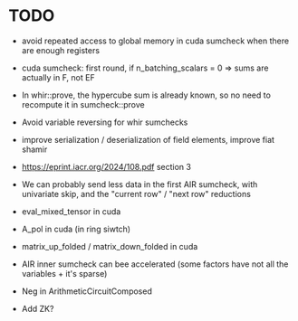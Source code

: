 # TODO

- avoid repeated access to global memory in cuda sumcheck when there are enough registers
- cuda sumcheck: first round, if n_batching_scalars = 0 => sums are actually in F, not EF
- In whir::prove, the hypercube sum is already known, so no need to recompute it in sumcheck::prove
- Avoid variable reversing for whir sumchecks
- improve serialization / deserialization of field elements, improve fiat shamir
- https://eprint.iacr.org/2024/108.pdf section 3
- We can probably send less data in the first AIR sumcheck, with univariate skip, and the "current row" / "next row" reductions
- eval_mixed_tensor in cuda
- A_pol in cuda (in ring siwtch)
- matrix_up_folded / matrix_down_folded in cuda
- AIR inner sumcheck can bee accelerated (some factors have not all the variables + it's sparse)
- Neg in ArithmeticCircuitComposed

- Add ZK?